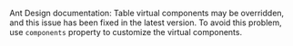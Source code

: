Ant Design documentation: Table virtual components may be overridden, and this issue has been fixed in the latest version. To avoid this problem, use `components` property to customize the virtual components.
